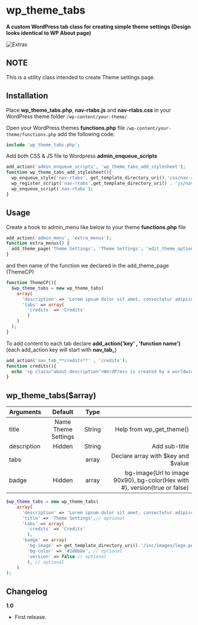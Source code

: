 # wp_theme_tabs
**A custom WordPress tab class for creating simple theme settings (Design looks identical to WP About page)**

![Extras](http://i.imgur.com/YTjQZCe.png)

NOTE
----
This is a utility class intended to create Theme settings page.

Installation
------------
Place **wp_theme_tabs.php**, **nav-rtabs.js** and **nav-rtabs.css**  in your WordPress theme folder `/wp-content/your-theme/`

Open your WordPress themes **functions.php** file  `/wp-content/your-theme/functions.php` add the following code:

```php
include 'wp_theme_tabs.php';
```

Add both CSS & JS file to Wordpress **admin_enqueue_scripts**

```php
add_action('admin_enqueue_scripts', 'wp_theme_tabs_add_stylesheet');
function wp_theme_tabs_add_stylesheet(){
  wp_enqueue_style('nav-rtabs', get_template_directory_uri().'css/nav-rtabs.css');
  wp_register_script('nav-rtabs',get_template_directory_uri() . 'js/nav-rtabs.js', array('jquery'));
  wp_enqueue_script('nav-rtabs');
}
```

Usage
------------
Create a hook to admin_menu like below to your theme **functions.php** file

```php
add_action('admin_menu', 'extra_menus');
function extra_menus() {
  add_theme_page('Theme Settings', 'Theme Settings', 'edit_theme_options', 'ThemeCP', 'ThemeCP');
}
```

and then name of the function we declared in the add_theme_page (ThemeCP)
```php
function ThemeCP(){
  $wp_theme_tabs = new wp_theme_tabs(
    array(
      'description' => 'Lorem ipsum dolor sit amet, consectetur adipiscing elit',
      'tabs' => array(
        'credits' => 'Credits'
        )
    )
  );
}
```

To add content to each tab declare **add_action('key' , 'function name')** (each add_action key will start with **nav_tab_**)
```php
add_action('nav_tab_**credits**' , 'credits');
function credits(){
  echo '<p class="about-description">WordPress is created by a worldwide team of passionate individuals.</p>';
}
```

wp_theme_tabs($array)
------------
| Arguments        | Default           | Type           |    |
| ------------- |:-------------:|:-------------:| -----:|
| title      | Name Theme Settings | String | Help from wp_get_theme() |
| description      | Hidden       | String |   Add sub-title |
| tabs |        | array |    Declare array with $key and $value |
| badge | Hidden       | array |    bg-image(Url to image 90x90), bg-color(Hex with #), version(true or false) |

```php
$wp_theme_tabs = new wp_theme_tabs(
    array(
      'description' => 'Lorem ipsum dolor sit amet, consectetur adipiscing elit', // optional
      'title' => 'Theme Settings',// optional
      'tabs' => array(
        'credits' => 'Credits'
        ),
      'badge' => array(
        'bg-image' => get_template_directory_uri().'/inc/images/logo.png', 
        'bg-color' => '#1d6b8e', // optional
        'version' => false // optional
        ), // optional
    )
);
```

Changelog
------------
**1.0**
+ First release.
